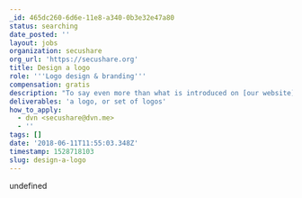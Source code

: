 ```yaml
---
_id: 465dc260-6d6e-11e8-a340-0b3e32e47a80
status: searching
date_posted: ''
layout: jobs
organization: secushare
org_url: 'https://secushare.org'
title: Design a logo
role: '''Logo design & branding'''
compensation: gratis
description: "To say even more than what is introduced on [our website](https://secushare.org), we are designing a platform in which distributed and private interaction between real people is the fundamental principle. We strive for an intuitive and simplistic outcome to a complex engagement of mathematics, sociology, and software.\r\n\r\nWe have gained more and more interest in the last 6 months, as people search for an answer to the problem that is the current state of the Internet, and the platforms therein that we depend on. \r\n\r\nWe are working on a website re-design, and a new logo is desired too. As guiding points, it's probably best to start by reading [the website](https://secushare.org). We would like to avoid \"security\" focused themes such as locks, keys, chains, etc. We view security and privacy as a prerequisite to having real and intimate social interactions, not as the focal point in-and-of itself.\r\n\r\nWe really look forward to reviewing your art, and collaborating!"
deliverables: 'a logo, or set of logos'
how_to_apply:
  - dvn <secushare@dvn.me>
  - ''
tags: []
date: '2018-06-11T11:55:03.348Z'
timestamp: 1528718103
slug: design-a-logo
---
```

undefined
